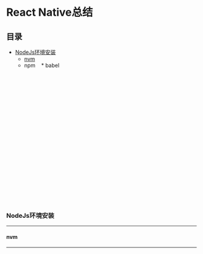 React Native总结
==

## 目录<br/>
* [NodeJs环境安装](#NodeJs环境安装)
    * [nvm](#nvm)
    * npm
    * babel
   
<br/>
<br/>
<br/>
<br/>
<br/>
<br/>
<br/>
<br/>
<br/>
<br/>
<br/>
<br/>
<br/>
<br/>
<br/>
<br/>
<br/>
<br/>
<br/><br/>

### NodeJs环境安装
----------------------------------------------------



#### nvm
----------------------------------------------------
